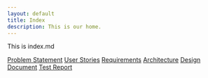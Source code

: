 ```yaml
---
layout: default
title: Index
description: This is our home.
---
```


<p>This is index.md </p>
<a href="https://jsy4.github.io/TNaC/problem" target="_blank">Problem Statement</a>
<a href="https://jsy4.github.io/TNaC/userstories" target="_blank">User Stories</a>
<a href="https://jsy4.github.io/TNaC/requirements" target="_blank">Requirements</a>
<a href="https://jsy4.github.io/TNaC/architecture" target="_blank">Architecture</a>
<a href="https://jsy4.github.io/TNaC/design" target="_blank">Design Document</a>
<a href="https://jsy4.github.io/TNaC/testreport" target="_blank">Test Report</a>
